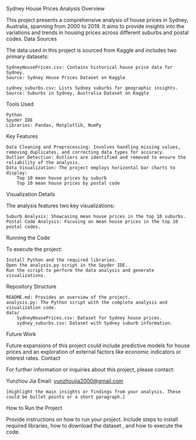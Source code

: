 Sydney House Prices Analysis
Overview

This project presents a comprehensive analysis of house prices in Sydney, Australia, spanning from 2000 to 2019. It aims to provide insights into the variations and trends in housing prices across different suburbs and postal codes.
Data Sources

The data used in this project is sourced from Kaggle and includes two primary datasets:

    SydneyHousePrices.csv: Contains historical house price data for Sydney.
    Source: Sydney House Prices Dataset on Kaggle

    sydney_suburbs.csv: Lists Sydney suburbs for geographic insights.
    Source: Suburbs in Sydney, Australia Dataset on Kaggle
Tools Used

    Python
    Spyder IDE
    Libraries: Pandas, Matplotlib, NumPy

Key Features

    Data Cleaning and Preprocessing: Involves handling missing values, removing duplicates, and correcting data types for accuracy.
    Outlier Detection: Outliers are identified and removed to ensure the reliability of the analysis.
    Data Visualization: The project employs horizontal bar charts to display:
        Top 10 mean house prices by suburb
        Top 10 mean house prices by postal code

Visualization Details

The analysis features two key visualizations:

    Suburb Analysis: Showcasing mean house prices in the top 10 suburbs.
    Postal Code Analysis: Focusing on mean house prices in the top 10 postal codes.

Running the Code

To execute the project:

    Install Python and the required libraries.
    Open the analysis.py script in the Spyder IDE.
    Run the script to perform the data analysis and generate visualizations.

Repository Structure

    README.md: Provides an overview of the project.
    analysis.py: The Python script with the complete analysis and visualization code.
    data/
        SydneyHousePrices.csv: Dataset for Sydney house prices.
        sydney_suburbs.csv: Dataset with Sydney suburb information.

Future Work

Future expansions of this project could include predictive models for house prices and an exploration of external factors like economic indicators or interest rates.
Contact

For further information or inquiries about this project, please contact:

Yunzhou Jia
Email: yunzhoujia2000@gmail.com

    [Highlight the main insights or findings from your analysis. These could be bullet points or a short paragraph.]

How to Run the Project

Provide instructions on how to run your project. Include steps to install required libraries, how to download the dataset , and how to execute the code.
